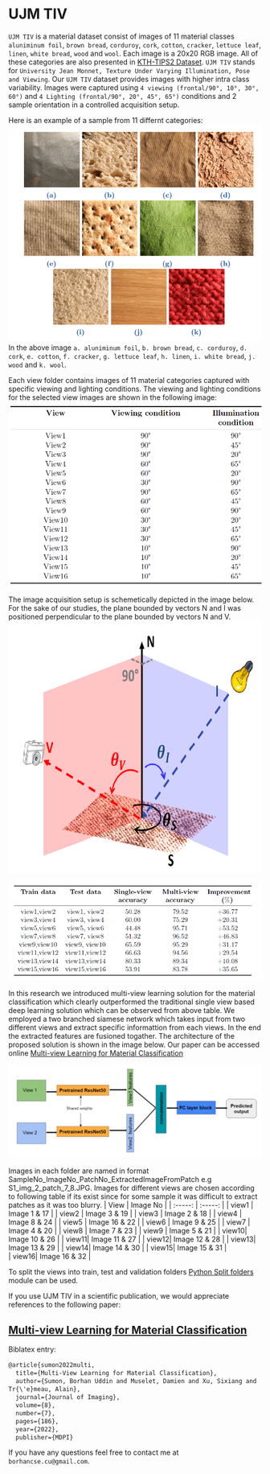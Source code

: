 # UJM TIV
`UJM TIV` is a material dataset consist of images of 11 material classes `aluniminum foil`, `brown bread`, `corduroy`, `cork`, `cotton`, `cracker`, `lettuce leaf`, `linen`, `white bread`, `wood` and `wool`. Each image is a 20x20 RGB image. All of these categories are also presented in [KTH-TIPS2 Dataset](https://www.csc.kth.se/cvaatabases/kth-tips/credits.html). `UJM TIV` stands for `University Jean Monnet, Texture Under Varying Illumination, Pose and Viewing`. Our `UJM TIV` dataset provides images with higher intra class variability. Images were captured using `4 viewing (frontal/90°, 10°, 30°, 60°)` and `4 Lighting (frontal/90°, 20°, 45°, 65°)` conditions and 2 sample orientation in a controlled acquisition setup. 

Here is an example of a sample from 11 differnt categories:
![Sample Images](imgs/sample_imgs.PNG)
In the above image `a. aluniminum foil`, `b. brown bread`, `c. corduroy`, `d. cork`, `e. cotton`, `f. cracker`, `g. lettuce leaf`, `h. linen`, `i. white bread`, `j. wood` and `k. wool`.

Each view folder contains images of 11 material categories captured with specific viewing and lighting conditions. The viewing and lighting conditions for the selected view images are shown in the following image:
![View Image](imgs/view_image_conditions.PNG)

The image acquisition setup is schemetically depicted in the image below. For the sake of our studies, the plane bounded by vectors N and I was positioned
perpendicular to the plane bounded by vectors N and V.
<img src= "imgs/acquisition_conditions.PNG" width="650" height="500">

![Results Image](imgs/exp_results.PNG)

In this research we introduced multi-view learning solution for the material classification which clearly outperformed the traditional single view based deep learning solution which can be observed from above table. We employed a two branched siamese network which takes input from two different views and extract specific informattion from each views. In the end the extracted features are fusioned togather. The architecture of the proposed solution is shown in the image below. Our paper can be accessed online [Multi-view Learning for Material Classification](https://www.mdpi.com/2313-433X/8/7/186)

![Siamese Architecture](imgs/siamese_architecture.PNG)

Images in each folder are named in format SampleNo_ImageNo_PatchNo_ExtractedImageFromPatch e.g S1_img_2_patch_7_8.JPG. Images for different views are chosen according to following table if its exist since for some sample it was difficult to extract patches as it was too blurry.
| 	View	  | 	Image No	 	|
| 	:-----:	| 	:-----:	 		|
| 	view1	| 	Image 1 & 17	| 
| 	view2	| 	Image 3 & 19	| 
| 	view3	| 	Image 2 & 18	| 
| 	view4	| 	Image 8 & 24	| 
| 	view5	| 	Image 16 & 22	| 
| 	view6	| 	Image 9 & 25	| 
| 	view7	| 	Image 4 & 20	| 
| 	view8	| 	Image 7 & 23	| 
| 	view9	| 	Image 5 & 21	| 
| 	view10| 	Image 10 & 26	| 
| 	view11| 	Image 11 & 27	| 
| 	view12| 	Image 12 & 28	| 
| 	view13| 	Image 13 & 29	| 
| 	view14| 	Image 14 & 30	| 
| 	view15| 	Image 15 & 31	| 	 
| 	view16| 	Image 16 & 32	| 


To split the views into train, test and validation folders [Python Split folders](https://github.com/jfilter/split-folders) module can be used.

If you use UJM TIV in a scientific publication, we would appreciate references to the following paper:
## [Multi-view Learning for Material Classification](https://www.mdpi.com/2313-433X/8/7/186)

Biblatex entry:
```
@article{sumon2022multi,
  title={Multi-View Learning for Material Classification},
  author={Sumon, Borhan Uddin and Muselet, Damien and Xu, Sixiang and Tr{\'e}meau, Alain},
  journal={Journal of Imaging},
  volume={8},
  number={7},
  pages={186},
  year={2022},
  publisher={MDPI}
```
If you have any questions feel free to contact me at `borhancse.cu@gmail.com`.

